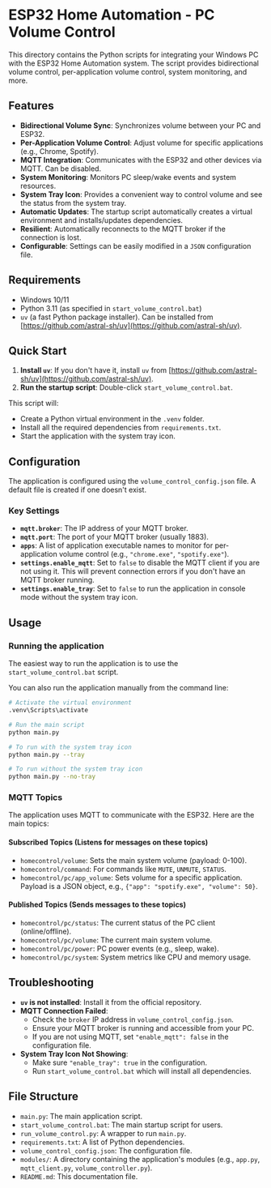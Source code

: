 # ESP32 Home Automation - PC Volume Control

This directory contains the Python scripts for integrating your Windows PC with the ESP32 Home Automation system. The script provides bidirectional volume control, per-application volume control, system monitoring, and more.

## Features

-   **Bidirectional Volume Sync**: Synchronizes volume between your PC and ESP32.
-   **Per-Application Volume Control**: Adjust volume for specific applications (e.g., Chrome, Spotify).
-   **MQTT Integration**: Communicates with the ESP32 and other devices via MQTT. Can be disabled.
-   **System Monitoring**: Monitors PC sleep/wake events and system resources.
-   **System Tray Icon**: Provides a convenient way to control volume and see the status from the system tray.
-   **Automatic Updates**: The startup script automatically creates a virtual environment and installs/updates dependencies.
-   **Resilient**: Automatically reconnects to the MQTT broker if the connection is lost.
-   **Configurable**: Settings can be easily modified in a `JSON` configuration file.

## Requirements

-   Windows 10/11
-   Python 3.11 (as specified in `start_volume_control.bat`)
-   `uv` (a fast Python package installer). Can be installed from [https://github.com/astral-sh/uv](https://github.com/astral-sh/uv).

## Quick Start

1.  **Install `uv`**: If you don't have it, install `uv` from [https://github.com/astral-sh/uv](https://github.com/astral-sh/uv).
2.  **Run the startup script**: Double-click `start_volume_control.bat`.

This script will:
-   Create a Python virtual environment in the `.venv` folder.
-   Install all the required dependencies from `requirements.txt`.
-   Start the application with the system tray icon.

## Configuration

The application is configured using the `volume_control_config.json` file. A default file is created if one doesn't exist.

### Key Settings

-   **`mqtt.broker`**: The IP address of your MQTT broker.
-   **`mqtt.port`**: The port of your MQTT broker (usually 1883).
-   **`apps`**: A list of application executable names to monitor for per-application volume control (e.g., `"chrome.exe"`, `"spotify.exe"`).
-   **`settings.enable_mqtt`**: Set to `false` to disable the MQTT client if you are not using it. This will prevent connection errors if you don't have an MQTT broker running.
-   **`settings.enable_tray`**: Set to `false` to run the application in console mode without the system tray icon.

## Usage

### Running the application

The easiest way to run the application is to use the `start_volume_control.bat` script.

You can also run the application manually from the command line:

```bash
# Activate the virtual environment
.venv\Scripts\activate

# Run the main script
python main.py

# To run with the system tray icon
python main.py --tray

# To run without the system tray icon
python main.py --no-tray
```

### MQTT Topics

The application uses MQTT to communicate with the ESP32. Here are the main topics:

#### Subscribed Topics (Listens for messages on these topics)

-   `homecontrol/volume`: Sets the main system volume (payload: 0-100).
-   `homecontrol/command`: For commands like `MUTE`, `UNMUTE`, `STATUS`.
-   `homecontrol/pc/app_volume`: Sets volume for a specific application. Payload is a JSON object, e.g., `{"app": "spotify.exe", "volume": 50}`.

#### Published Topics (Sends messages to these topics)

-   `homecontrol/pc/status`: The current status of the PC client (online/offline).
-   `homecontrol/pc/volume`: The current main system volume.
-   `homecontrol/pc/power`: PC power events (e.g., sleep, wake).
-   `homecontrol/pc/system`: System metrics like CPU and memory usage.

## Troubleshooting

-   **`uv` is not installed**: Install it from the official repository.
-   **MQTT Connection Failed**:
    -   Check the `broker` IP address in `volume_control_config.json`.
    -   Ensure your MQTT broker is running and accessible from your PC.
    -   If you are not using MQTT, set `"enable_mqtt": false` in the configuration file.
-   **System Tray Icon Not Showing**:
    -   Make sure `"enable_tray": true` in the configuration.
    -   Run `start_volume_control.bat` which will install all dependencies.

## File Structure

-   `main.py`: The main application script.
-   `start_volume_control.bat`: The main startup script for users.
-   `run_volume_control.py`: A wrapper to run `main.py`.
-   `requirements.txt`: A list of Python dependencies.
-   `volume_control_config.json`: The configuration file.
-   `modules/`: A directory containing the application's modules (e.g., `app.py`, `mqtt_client.py`, `volume_controller.py`).
-   `README.md`: This documentation file.
